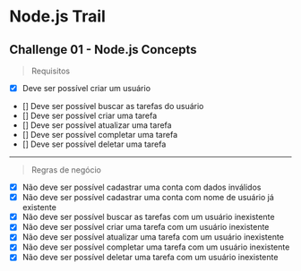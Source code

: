 # Node.js Trail

## Challenge 01 - Node.js Concepts


> Requisitos

- [x] Deve ser possível criar um usuário
- [] Deve ser possível buscar as tarefas do usuário
- [] Deve ser possível criar uma tarefa
- [] Deve ser possível atualizar uma tarefa
- [] Deve ser possível completar uma tarefa
- [] Deve ser possível deletar uma tarefa
  
---

> Regras de negócio

- [x] Não deve ser possível cadastrar uma conta com dados inválidos
- [x] Não deve ser possível cadastrar uma conta com nome de usuário já existente
- [x] Não deve ser possível buscar as tarefas com um usuário inexistente
- [x] Não deve ser possível criar uma tarefa com um usuário inexistente
- [x] Não deve ser possível atualizar uma tarefa com um usuário inexistente
- [x] Não deve ser possível completar uma tarefa com um usuário inexistente
- [x] Não deve ser possível deletar uma tarefa com um usuário inexistente
